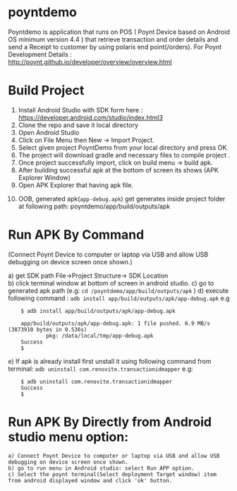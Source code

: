 # poyntdemo


  Poyntdemo is application that runs on POS ( Poynt Device based on Android OS minimum version 4.4 ) that retrieve transaction and order details and send a Receipt to customer by using polaris end point(/orders).
  For Poynt Development Details : http://poynt.github.io/developer/overview/overview.html
  
  
# Build Project 


1) Install Android Studio with SDK form here : https://developer.android.com/studio/index.html3
2) Clone the repo and save it local directory
3) Open Android Studio
4) Click on File Menu then New -> Import Project.
5) Select given project PoyntDemo from your local directory and press OK.
6) The project will download gradle and necessary files to compile  project .
7) Once project successfully import, click on build menu  -> build apk.
8) After building successful apk at the bottom of screen its shows  (APK Explorer Window) 
9) Open APK Explorer that having apk file.
10. OOB, generated apk(`app-debug.apk`) get generates inside project folder at following path: poyntdemo/app/build/outputs/apk


# Run APK By Command 

(Connect Poynt Device to computer or laptop via USB and allow USB debugging on device screen once shown.)

  a) get SDK path File->Project Structure-> SDK Location  
  b) click terminal window at bottom of screen in android studio.
  c) go to generated apk path (e.g:  `cd /poyntdemo/app/build/outputs/apk` )
  d) execute following command : `adb install app/build/outputs/apk/app-debug.apk`
  		e.g  

  		$ adb install app/build/outputs/apk/app-debug.apk

		app/build/outputs/apk/app-debug.apk: 1 file pushed. 6.9 MB/s (3873910 bytes in 0.536s)
        		pkg: /data/local/tmp/app-debug.apk
		Success
		$


 e) If apk is already install first unstall it using following command from terminal: `adb uninstall com.renovite.transactionidmapper`
			e.g:

		$ adb uninstall com.renovite.transactionidmapper
		Success
		$


# Run APK By Directly from Android studio menu option:

    a) Connect Poynt Device to computer or laptop via USB and allow USB debugging on device screen once shown.
    b) go to run menu in Android studio: select Run APP option.
    c) Select the poynt terminal(Select deployment Target window) item from android displayed window and click 'ok' button. 




